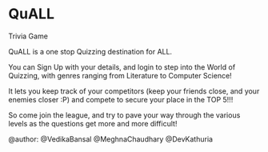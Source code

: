 # QuALL
Trivia Game 

QuALL is a one stop Quizzing destination for ALL.

You can Sign Up with your details, and login to step into the World of Quizzing, with genres ranging from Literature to Computer Science!

It lets you keep track of your competitors (keep your friends close, and your enemies closer :P) and compete to secure your place in the TOP 5!!!

So come join the league, and try to pave your way through the various levels as the questions get more and more difficult!

@author: @VedikaBansal @MeghnaChaudhary @DevKathuria

